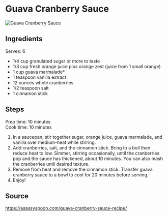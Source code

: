 ---
---
# Guava Cranberry Sauce 

![Guava Cranberry Sauce](/food/images/guava-cranberry-sauce.jpg)

## Ingredients
Serves: 6

* 1/4 cup granulated sugar or more to taste
* 1/3 cup fresh orange juice plus orange zest (juice from 1 small orange)
* 1 cup guava marmalade*
* 1 teaspoon vanilla extract
* 12 ounces whole cranberries
* 1/2 teaspoon salt
* 1 cinnamon stick

## Steps
Prep time: 10 minutes
<br>
Cook time: 10 minutes

1. In a saucepan, stir together sugar, orange juice, guava marmalade, and vanilla over medium-heat while stirring.
2. Add cranberries, salt, and the cinnamon stick. Bring to a boil then reduce heat to low. Simmer, stirring occasionally, until the cranberries pop and the sauce has thickened, about 10 minutes. You can also mash the cranberries until desired texture.
3. Remove from heat and remove the cinnamon stick. Transfer guava cranberry sauce to a bowl to cool for 20 minutes before serving.
4. Enjoy!

## Source
https://asassyspoon.com/guava-cranberry-sauce-recipe/
